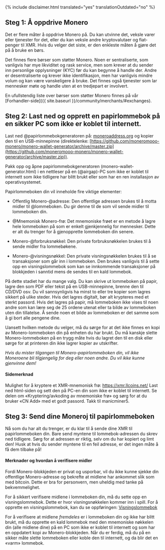 {% include disclaimer.html translated="yes" translationOutdated="no" %}

## Steg 1: Å oppdrive Monero

Det er flere måter å oppdrive Monero på. Du kan utvinne det, veksle varer eller tjenester for det, eller du kan veksle andre kryptovalutaer og fiat-penger til XMR. Hvis du velger det siste, er den enkleste måten å gjøre det på å bruke en børs.

Det finnes flere børser som støtter Monero. Noen er sentraliserte, som vanligvis har mye likviditet og rask service, men som krever at du sender inn personlige opplysninger (KYC) før du kan begynne å handle der. Andre er desentraliserte og krever ikke identifikasjon, men har vanligvis mindre volum og kan være vanskeligere å bruke. Det finnes også tjenester som lar mennesker møte og handle uten at en tredjepart er involvert.

En ufullstendig liste over børser som støtter Monero finnes på vår [Forhandler-side]({{ site.baseurl }}/community/merchants/#exchanges).

## Steg 2: Last ned og opprett en papirlommebok på en sikker PC som ikke er koblet til internett.

Last ned @papirlommebokgeneratoren på: [moneroaddress.org](https://moneroaddress.org) og kopier den til en USB-minnepinne (direktelenke: [https://github.com/moneromooo-monero/monero-wallet-generator/archive/master.zip](https://github.com/moneromooo-monero/monero-wallet-generator/archive/master.zip)).

Pakk opp og åpne papirlommebokgeneratoren (monero-wallet-generator.html) i en nettleser på en (@airgap)-PC som ikke er koblet til internett som ikke tidligere har blitt brukt eller som har en ren installasjon av operativsystemet.

Papirlommeboken din vil inneholde fire viktige elementer:

- Offentlig Monero-@adresse: Den offentlige adressen brukes til å motta midler til @lommeboken. Du gir denne til de som vil sende midler til lommeboken din.

- @Mnemonisk Monero-frø: Det mnemoniske frøet er en metode å lagre hele lommeboken på som er enkelt gjenkjennelig for mennesker. Dette er alt du trenger for å gjenopprette lommeboken din senere.

- Monero-@forbruksnøkkel: Den private forbruksnøkkelen brukes til å sende midler fra lommebøkene.

- Monero-@visningsnøkkel: Den private visningsnøkkelen brukes til å se transaksjoner som går inn i lommeboken. Den brukes vanligvis til å sette opp en visningslommebok som kan se innkommende transaksjoner på blokkjeden i sanntid mens de sendes til en kald lommebok.

På dette stadiet har du mange valg. Du kan skrive ut lommeboken på papir, lagre den som PDF eller tekst på en USB-minnepinne, brenne den til CD/DVD osv. Du vil sannsynligvis ha minst to eller tre kopier som lagres sikkert på ulike steder. Hvis det lagres digitalt, bør alt krypteres med et sterkt passord. Hvis det lagres på papir, må lommeboken ikke vises til noen andre som kan lære seg de 25 ordene utenat eller ta bilde av lommeboken uten din tillatelse. Å sende noen et bilde av lommeboken er det samme som å gi bort alle pengene dine.

Uansett hvilken metode du velger, må du sørge for at det ikke finnes en kopi av Monero-lommeboken din på enheten du har brukt. Du må kanskje slette Monero-lommeboken på en trygg måte hvis du lagret den til en disk eller sørge for at printeren din ikke lagrer kopier av utskrifter.

*Hvis du mister tilgangen til Monero-papirlommeboken din, vil ikke Moneroene bli tilgjengelig for deg eller noen andre. Du vil ikke kunne gjenvinne dem!*

#### Sidemerknad

Mulighet for å kryptere et XMR-mnemonisk frø: https://xmr.llcoins.net/
Last ned html-siden og sett den på PC-en din som ikke er koblet til internett. Se delen om «Kryptering/avkoding av mnemoniske frø» og sørg for at du bruker «CN Add» med et godt passord. Takk til manicminer5.

## Steg 3: Send dine Moneroj til papirlommeboken

Nå som du har alt du trenger, er du klar til å sende dine XMR til papirlommeboken din. Bare send myntene til lommebok-adressen du skrev ned tidligere. Sørg for at adressen er riktig, selv om du har kopiert og limt den! Husk at hvis du sender myntene til en feil adresse, er det ingen måte å få dem tilbake på!

#### Merknader og hvordan å verifisere midler

Fordi Monero-blokkjeden er privat og usporbar, vil du ikke kunne sjekke din offentlige Monero-adresse og bekrefte at midlene har ankommet slik som med bitcoin. Dette er bra for personvern, men uheldig med tanke på bekvemmelighet.

For å sikkert verifisere midlene i lommeboken din, må du sette opp en visningslommebok. Dette er hvor visningsnøkkelen kommer inn i spill. For å opprette en visningslommebok, kan du se oppføringen: [Visningslommebok]({{site.baseurl}}/resources/user-guides/view_only.html)

For å verifisere at midlene *fremdeles* er i lommeboken din og ikke har blitt brukt, må du opprette en kald lommebok med den mnemoniske nøkkelen din (alle midlene dine) på en PC som ikke er koblet til internett og som har en oppdatert kopi av Monero-blokkjeden. Når du er ferdig, må du på en sikker måte slette lommeboken eller koble den til internett, og da blir det en «varm» lommebok.
